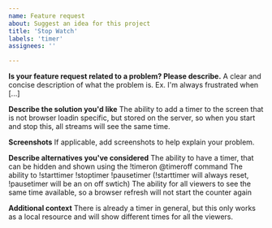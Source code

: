 ```yaml
---
name: Feature request
about: Suggest an idea for this project
title: 'Stop Watch'
labels: 'timer'
assignees: ''

---
```

<!--
  Please use the following issue template to provide information about your
  feature request.

  INCOMPLETE FEATURE REQUESTS WILL BE IGNORED.
-->

**Is your feature request related to a problem? Please describe.**
A clear and concise description of what the problem is. Ex. I'm always
frustrated when [...]

**Describe the solution you'd like**
The ability to add a timer to the screen that is not browser loadin specific, but stored on the server, so when you start and stop this, all streams will see the same time.

**Screenshots**
If applicable, add screenshots to help explain your problem.

**Describe alternatives you've considered**
The ability to have a timer, that can be hidden and shown using the !timeron @timeroff command
The ability to !starttimer !stoptimer !pausetimer   (!starttimer will always reset, !pausetimer will be an on off swtich)
The ability for all viewers to see the same time available, so a browser refresh will not start the counter again

**Additional context**
There is already a timer in general, but this only works as a local resource and will show different times for all the viewers.
